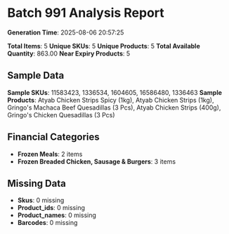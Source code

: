 # Batch 991 Analysis Report

**Generation Time**: 2025-08-06 20:57:25

**Total Items**: 5
**Unique SKUs**: 5
**Unique Products**: 5
**Total Available Quantity**: 863.00
**Near Expiry Products**: 5

## Sample Data
**Sample SKUs**: 11583423, 1336534, 1604605, 16586480, 1336463
**Sample Products**: Atyab Chicken Strips Spicy (1kg), Atyab Chicken Strips (1kg), Gringo's Machaca Beef Quesadillas (3 Pcs), Atyab Chicken Strips (400g), Gringo's Chicken Quesadillas (3 Pcs)

## Financial Categories
- **Frozen Meals**: 2 items
- **Frozen Breaded Chicken, Sausage & Burgers**: 3 items

## Missing Data
- **Skus**: 0 missing
- **Product_ids**: 0 missing
- **Product_names**: 0 missing
- **Barcodes**: 0 missing
